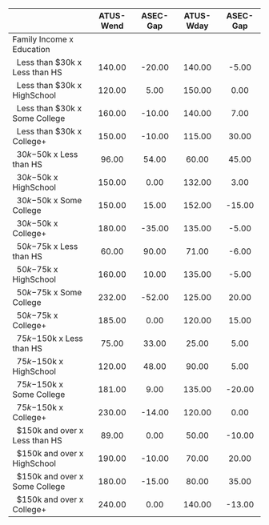 
|                      |    ATUS-Wend |     ASEC-Gap |    ATUS-Wday |     ASEC-Gap |
| -------------------- | :----------: | :----------: | :----------: | :----------: |
| Family Income x Education |              |              |              |              |
| &nbsp;&nbsp;Less than $30k x Less than HS |       140.00 |       -20.00 |       140.00 |        -5.00 |
| &nbsp;&nbsp;Less than $30k x HighSchool |       120.00 |         5.00 |       150.00 |         0.00 |
| &nbsp;&nbsp;Less than $30k x Some College |       160.00 |       -10.00 |       140.00 |         7.00 |
| &nbsp;&nbsp;Less than $30k x College+ |       150.00 |       -10.00 |       115.00 |        30.00 |
| &nbsp;&nbsp;$30k-$50k x Less than HS |        96.00 |        54.00 |        60.00 |        45.00 |
| &nbsp;&nbsp;$30k-$50k x HighSchool |       150.00 |         0.00 |       132.00 |         3.00 |
| &nbsp;&nbsp;$30k-$50k x Some College |       150.00 |        15.00 |       152.00 |       -15.00 |
| &nbsp;&nbsp;$30k-$50k x College+ |       180.00 |       -35.00 |       135.00 |        -5.00 |
| &nbsp;&nbsp;$50k-$75k x Less than HS |        60.00 |        90.00 |        71.00 |        -6.00 |
| &nbsp;&nbsp;$50k-$75k x HighSchool |       160.00 |        10.00 |       135.00 |        -5.00 |
| &nbsp;&nbsp;$50k-$75k x Some College |       232.00 |       -52.00 |       125.00 |        20.00 |
| &nbsp;&nbsp;$50k-$75k x College+ |       185.00 |         0.00 |       120.00 |        15.00 |
| &nbsp;&nbsp;$75k-$150k x Less than HS |        75.00 |        33.00 |        25.00 |         5.00 |
| &nbsp;&nbsp;$75k-$150k x HighSchool |       120.00 |        48.00 |        90.00 |         5.00 |
| &nbsp;&nbsp;$75k-$150k x Some College |       181.00 |         9.00 |       135.00 |       -20.00 |
| &nbsp;&nbsp;$75k-$150k x College+ |       230.00 |       -14.00 |       120.00 |         0.00 |
| &nbsp;&nbsp;$150k and over x Less than HS |        89.00 |         0.00 |        50.00 |       -10.00 |
| &nbsp;&nbsp;$150k and over x HighSchool |       190.00 |       -10.00 |        70.00 |        20.00 |
| &nbsp;&nbsp;$150k and over x Some College |       180.00 |       -15.00 |        80.00 |        35.00 |
| &nbsp;&nbsp;$150k and over x College+ |       240.00 |         0.00 |       140.00 |       -13.00 |

